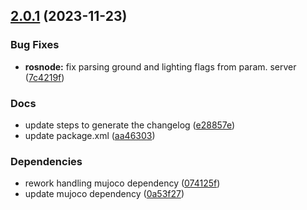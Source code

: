 <a name="2.0.1"></a>

## [2.0.1](https://github.com/balandbal/urdf2mjcf/compare/2.0.0...2.0.1) (2023-11-23)

### Bug Fixes

- **rosnode:** fix parsing ground and lighting flags from param. server ([7c4219f](https://github.com/balandbal/urdf2mjcf/commit/7c4219fde402f8774a7e53ddfbc749fc28e8249a))

### Docs

- update steps to generate the changelog ([e28857e](https://github.com/balandbal/urdf2mjcf/commit/e28857ed38b763f962c8a3cae9e2d018596f36de))
- update package.xml ([aa46303](https://github.com/balandbal/urdf2mjcf/commit/aa463032e8cc3874191b88376a471c5982029889))

### Dependencies

- rework handling mujoco dependency ([074125f](https://github.com/balandbal/urdf2mjcf/commit/074125ff868a3149bee6f7c5d9a3221a64e4f87e))
- update mujoco dependency ([0a53f27](https://github.com/balandbal/urdf2mjcf/commit/0a53f2780c03655630a77178b0eb7d1b35e45a3d))
